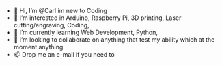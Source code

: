 - 👋 Hi, I’m @Carl im new to Coding
- 👀 I’m interested in Arduino, Raspberry Pi, 3D printing, Laser cutting/engraving, Coding,
- 🌱 I’m currently learning Web Development, Python,
- 💞️ I’m looking to collaborate on anything that test my ability which at the moment anything
- 📫 Drop me an e-mail if you need to  

<!---
Cal0505/Cal0505 is a ✨ special ✨ repository because its `README.md` (this file) appears on your GitHub profile.
You can click the Preview link to take a look at your changes.
--->
